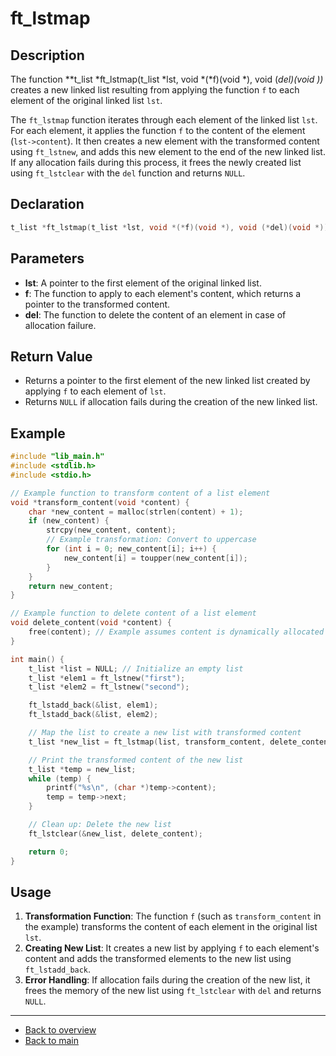 # ft_lstmap

## Description

The function **t_list *ft_lstmap(t_list *lst, void *(*f)(void *), void (*del)(void *))** creates a new linked list resulting from applying the function `f` to each element of the original linked list `lst`.

The `ft_lstmap` function iterates through each element of the linked list `lst`. For each element, it applies the function `f` to the content of the element (`lst->content`). It then creates a new element with the transformed content using `ft_lstnew`, and adds this new element to the end of the new linked list. If any allocation fails during this process, it frees the newly created list using `ft_lstclear` with the `del` function and returns `NULL`.

## Declaration

```c
t_list *ft_lstmap(t_list *lst, void *(*f)(void *), void (*del)(void *));
```

## Parameters

- **lst**: A pointer to the first element of the original linked list.
- **f**: The function to apply to each element's content, which returns a pointer to the transformed content.
- **del**: The function to delete the content of an element in case of allocation failure.

## Return Value

- Returns a pointer to the first element of the new linked list created by applying `f` to each element of `lst`.
- Returns `NULL` if allocation fails during the creation of the new linked list.

## Example

```c
#include "lib_main.h"
#include <stdlib.h>
#include <stdio.h>

// Example function to transform content of a list element
void *transform_content(void *content) {
    char *new_content = malloc(strlen(content) + 1);
    if (new_content) {
        strcpy(new_content, content);
        // Example transformation: Convert to uppercase
        for (int i = 0; new_content[i]; i++) {
            new_content[i] = toupper(new_content[i]);
        }
    }
    return new_content;
}

// Example function to delete content of a list element
void delete_content(void *content) {
    free(content); // Example assumes content is dynamically allocated
}

int main() {
    t_list *list = NULL; // Initialize an empty list
    t_list *elem1 = ft_lstnew("first");
    t_list *elem2 = ft_lstnew("second");

    ft_lstadd_back(&list, elem1);
    ft_lstadd_back(&list, elem2);

    // Map the list to create a new list with transformed content
    t_list *new_list = ft_lstmap(list, transform_content, delete_content);

    // Print the transformed content of the new list
    t_list *temp = new_list;
    while (temp) {
        printf("%s\n", (char *)temp->content);
        temp = temp->next;
    }

    // Clean up: Delete the new list
    ft_lstclear(&new_list, delete_content);

    return 0;
}
```

## Usage

1. **Transformation Function**: The function `f` (such as `transform_content` in the example) transforms the content of each element in the original list `lst`.
2. **Creating New List**: It creates a new list by applying `f` to each element's content and adds the transformed elements to the new list using `ft_lstadd_back`.
3. **Error Handling**: If allocation fails during the creation of the new list, it frees the memory of the new list using `ft_lstclear` with `del` and returns `NULL`.

---

- [Back to overview](../Overview_about_function.md)
- [Back to main](/)
